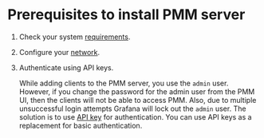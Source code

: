# Prerequisites to install PMM server

1. Check your system [requirements](..//..//plan-pmm-installation/hardware_and_system.md#server-requirements).

2. Configure your [network](..//..//plan-pmm-installation/network_and_firewall.md).

3. Authenticate using API keys.

    While adding clients to the PMM server, you use the `admin` user. However, if you change the password for the admin user from the PMM UI, then the clients will not be able to access PMM. Also, due to multiple unsuccessful login attempts Grafana will lock out the `admin` user. The solution is to use [API key](../../details/api.md#api-keys-and-authentication) for authentication. You can use API keys as a replacement for basic authentication.